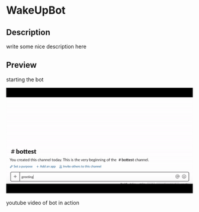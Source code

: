 # WakeUpBot

## Description

write some nice description here

## Preview

starting the bot

![](assets/bot-preview.gif)

youtube video of bot in action

